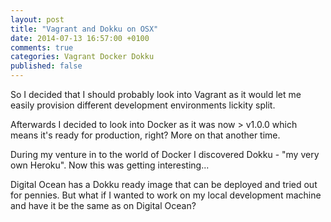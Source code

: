 ```yaml
---
layout: post
title: "Vagrant and Dokku on OSX"
date: 2014-07-13 16:57:00 +0100
comments: true
categories: Vagrant Docker Dokku
published: false
---
```


So I decided that I should probably look into Vagrant as it would let me easily provision different development environments lickity split.

Afterwards I decided to look into Docker as it was now > v1.0.0 which means it's ready for production, right?
More on that another time.

During my venture in to the world of Docker I discovered Dokku - "my very own Heroku". Now this was getting interesting...
<!-- more -->
Digital Ocean has a Dokku ready image that can be deployed and tried out for pennies.  But what if I wanted to work on my local development machine and have it be the same as on Digital Ocean?
